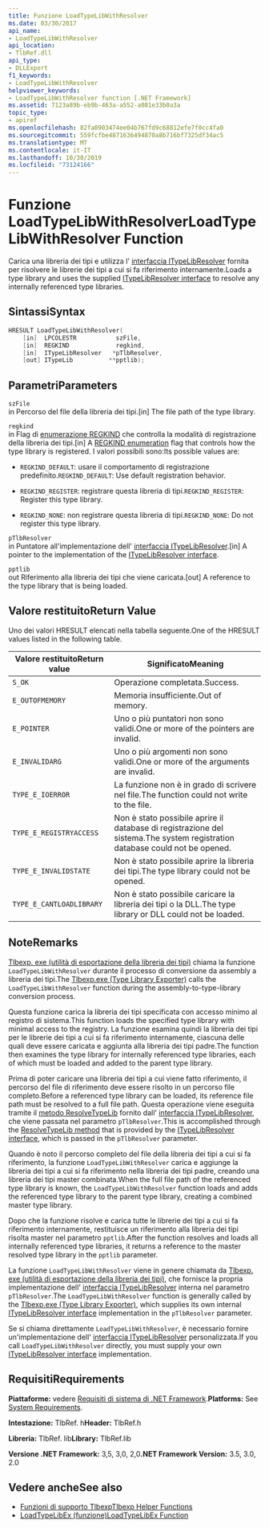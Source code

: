 ```yaml
---
title: Funzione LoadTypeLibWithResolver
ms.date: 03/30/2017
api_name:
- LoadTypeLibWithResolver
api_location:
- TlbRef.dll
api_type:
- DLLExport
f1_keywords:
- LoadTypeLibWithResolver
helpviewer_keywords:
- LoadTypeLibWithResolver function [.NET Framework]
ms.assetid: 7123a89b-eb9b-463a-a552-a081e33b0a3a
topic_type:
- apiref
ms.openlocfilehash: 82fa0903474ee04b767fd9c68812efe7f0cc4fa0
ms.sourcegitcommit: 559fcfbe4871636494870a8b716bf7325df34ac5
ms.translationtype: MT
ms.contentlocale: it-IT
ms.lasthandoff: 10/30/2019
ms.locfileid: "73124166"
---
```

# <a name="loadtypelibwithresolver-function"></a><span data-ttu-id="c64aa-102">Funzione LoadTypeLibWithResolver</span><span class="sxs-lookup"><span data-stu-id="c64aa-102">LoadTypeLibWithResolver Function</span></span>
<span data-ttu-id="c64aa-103">Carica una libreria dei tipi e utilizza l' [interfaccia ITypeLibResolver](itypelibresolver-interface.md) fornita per risolvere le librerie dei tipi a cui si fa riferimento internamente.</span><span class="sxs-lookup"><span data-stu-id="c64aa-103">Loads a type library and uses the supplied [ITypeLibResolver interface](itypelibresolver-interface.md) to resolve any internally referenced type libraries.</span></span>  
  
## <a name="syntax"></a><span data-ttu-id="c64aa-104">Sintassi</span><span class="sxs-lookup"><span data-stu-id="c64aa-104">Syntax</span></span>  
  
```cpp  
HRESULT LoadTypeLibWithResolver(  
    [in]  LPCOLESTR           szFile,  
    [in]  REGKIND             regkind,  
    [in]  ITypeLibResolver   *pTlbResolver,  
    [out] ITypeLib          **pptlib);  
```  
  
## <a name="parameters"></a><span data-ttu-id="c64aa-105">Parametri</span><span class="sxs-lookup"><span data-stu-id="c64aa-105">Parameters</span></span>  
 `szFile`  
 <span data-ttu-id="c64aa-106">in Percorso del file della libreria dei tipi.</span><span class="sxs-lookup"><span data-stu-id="c64aa-106">[in] The file path of the type library.</span></span>  
  
 `regkind`  
 <span data-ttu-id="c64aa-107">in Flag di [enumerazione REGKIND](https://docs.microsoft.com/windows/win32/api/oleauto/ne-oleauto-regkind) che controlla la modalità di registrazione della libreria dei tipi.</span><span class="sxs-lookup"><span data-stu-id="c64aa-107">[in] A [REGKIND enumeration](https://docs.microsoft.com/windows/win32/api/oleauto/ne-oleauto-regkind) flag that controls how the type library is registered.</span></span> <span data-ttu-id="c64aa-108">I valori possibili sono:</span><span class="sxs-lookup"><span data-stu-id="c64aa-108">Its possible values are:</span></span>  
  
- <span data-ttu-id="c64aa-109">`REGKIND_DEFAULT`: usare il comportamento di registrazione predefinito.</span><span class="sxs-lookup"><span data-stu-id="c64aa-109">`REGKIND_DEFAULT`: Use default registration behavior.</span></span>  
  
- <span data-ttu-id="c64aa-110">`REGKIND_REGISTER`: registrare questa libreria di tipi.</span><span class="sxs-lookup"><span data-stu-id="c64aa-110">`REGKIND_REGISTER`: Register this type library.</span></span>  
  
- <span data-ttu-id="c64aa-111">`REGKIND_NONE`: non registrare questa libreria di tipi.</span><span class="sxs-lookup"><span data-stu-id="c64aa-111">`REGKIND_NONE`: Do not register this type library.</span></span>  
  
 `pTlbResolver`  
 <span data-ttu-id="c64aa-112">in Puntatore all'implementazione dell' [interfaccia ITypeLibResolver](itypelibresolver-interface.md).</span><span class="sxs-lookup"><span data-stu-id="c64aa-112">[in] A pointer to the implementation of the [ITypeLibResolver interface](itypelibresolver-interface.md).</span></span>  
  
 `pptlib`  
 <span data-ttu-id="c64aa-113">out Riferimento alla libreria dei tipi che viene caricata.</span><span class="sxs-lookup"><span data-stu-id="c64aa-113">[out] A reference to the type library that is being loaded.</span></span>  
  
## <a name="return-value"></a><span data-ttu-id="c64aa-114">Valore restituito</span><span class="sxs-lookup"><span data-stu-id="c64aa-114">Return Value</span></span>  
 <span data-ttu-id="c64aa-115">Uno dei valori HRESULT elencati nella tabella seguente.</span><span class="sxs-lookup"><span data-stu-id="c64aa-115">One of the HRESULT values listed in the following table.</span></span>  
  
|<span data-ttu-id="c64aa-116">Valore restituito</span><span class="sxs-lookup"><span data-stu-id="c64aa-116">Return value</span></span>|<span data-ttu-id="c64aa-117">Significato</span><span class="sxs-lookup"><span data-stu-id="c64aa-117">Meaning</span></span>|  
|------------------|-------------|  
|`S_OK`|<span data-ttu-id="c64aa-118">Operazione completata.</span><span class="sxs-lookup"><span data-stu-id="c64aa-118">Success.</span></span>|  
|`E_OUTOFMEMORY`|<span data-ttu-id="c64aa-119">Memoria insufficiente.</span><span class="sxs-lookup"><span data-stu-id="c64aa-119">Out of memory.</span></span>|  
|`E_POINTER`|<span data-ttu-id="c64aa-120">Uno o più puntatori non sono validi.</span><span class="sxs-lookup"><span data-stu-id="c64aa-120">One or more of the pointers are invalid.</span></span>|  
|`E_INVALIDARG`|<span data-ttu-id="c64aa-121">Uno o più argomenti non sono validi.</span><span class="sxs-lookup"><span data-stu-id="c64aa-121">One or more of the arguments are invalid.</span></span>|  
|`TYPE_E_IOERROR`|<span data-ttu-id="c64aa-122">La funzione non è in grado di scrivere nel file.</span><span class="sxs-lookup"><span data-stu-id="c64aa-122">The function could not write to the file.</span></span>|  
|`TYPE_E_REGISTRYACCESS`|<span data-ttu-id="c64aa-123">Non è stato possibile aprire il database di registrazione del sistema.</span><span class="sxs-lookup"><span data-stu-id="c64aa-123">The system registration database could not be opened.</span></span>|  
|`TYPE_E_INVALIDSTATE`|<span data-ttu-id="c64aa-124">Non è stato possibile aprire la libreria dei tipi.</span><span class="sxs-lookup"><span data-stu-id="c64aa-124">The type library could not be opened.</span></span>|  
|`TYPE_E_CANTLOADLIBRARY`|<span data-ttu-id="c64aa-125">Non è stato possibile caricare la libreria dei tipi o la DLL.</span><span class="sxs-lookup"><span data-stu-id="c64aa-125">The type library or DLL could not be loaded.</span></span>|  
  
## <a name="remarks"></a><span data-ttu-id="c64aa-126">Note</span><span class="sxs-lookup"><span data-stu-id="c64aa-126">Remarks</span></span>  
 <span data-ttu-id="c64aa-127">[Tlbexp. exe (utilità di esportazione della libreria dei tipi)](../../tools/tlbexp-exe-type-library-exporter.md) chiama la funzione `LoadTypeLibWithResolver` durante il processo di conversione da assembly a libreria dei tipi.</span><span class="sxs-lookup"><span data-stu-id="c64aa-127">The [Tlbexp.exe (Type Library Exporter)](../../tools/tlbexp-exe-type-library-exporter.md) calls the `LoadTypeLibWithResolver` function during the assembly-to-type-library conversion process.</span></span>  
  
 <span data-ttu-id="c64aa-128">Questa funzione carica la libreria dei tipi specificata con accesso minimo al registro di sistema.</span><span class="sxs-lookup"><span data-stu-id="c64aa-128">This function loads the specified type library with minimal access to the registry.</span></span> <span data-ttu-id="c64aa-129">La funzione esamina quindi la libreria dei tipi per le librerie dei tipi a cui si fa riferimento internamente, ciascuna delle quali deve essere caricata e aggiunta alla libreria dei tipi padre.</span><span class="sxs-lookup"><span data-stu-id="c64aa-129">The function then examines the type library for internally referenced type libraries, each of which must be loaded and added to the parent type library.</span></span>  
  
 <span data-ttu-id="c64aa-130">Prima di poter caricare una libreria dei tipi a cui viene fatto riferimento, il percorso del file di riferimento deve essere risolto in un percorso file completo.</span><span class="sxs-lookup"><span data-stu-id="c64aa-130">Before a referenced type library can be loaded, its reference file path must be resolved to a full file path.</span></span> <span data-ttu-id="c64aa-131">Questa operazione viene eseguita tramite il [metodo ResolveTypeLib](resolvetypelib-method.md) fornito dall' [interfaccia ITypeLibResolver](itypelibresolver-interface.md), che viene passata nel parametro `pTlbResolver`.</span><span class="sxs-lookup"><span data-stu-id="c64aa-131">This is accomplished through the [ResolveTypeLib method](resolvetypelib-method.md) that is provided by the [ITypeLibResolver interface](itypelibresolver-interface.md), which is passed in the `pTlbResolver` parameter.</span></span>  
  
 <span data-ttu-id="c64aa-132">Quando è noto il percorso completo del file della libreria dei tipi a cui si fa riferimento, la funzione `LoadTypeLibWithResolver` carica e aggiunge la libreria dei tipi a cui si fa riferimento nella libreria dei tipi padre, creando una libreria dei tipi master combinata.</span><span class="sxs-lookup"><span data-stu-id="c64aa-132">When the full file path of the referenced type library is known, the `LoadTypeLibWithResolver` function loads and adds the referenced type library to the parent type library, creating a combined master type library.</span></span>  
  
 <span data-ttu-id="c64aa-133">Dopo che la funzione risolve e carica tutte le librerie dei tipi a cui si fa riferimento internamente, restituisce un riferimento alla libreria dei tipi risolta master nel parametro `pptlib`.</span><span class="sxs-lookup"><span data-stu-id="c64aa-133">After the function resolves and loads all internally referenced type libraries, it returns a reference to the master resolved type library in the `pptlib` parameter.</span></span>  
  
 <span data-ttu-id="c64aa-134">La funzione `LoadTypeLibWithResolver` viene in genere chiamata da [Tlbexp. exe (utilità di esportazione della libreria dei tipi)](../../tools/tlbexp-exe-type-library-exporter.md), che fornisce la propria implementazione dell' [interfaccia ITypeLibResolver](itypelibresolver-interface.md) interna nel parametro `pTlbResolver`.</span><span class="sxs-lookup"><span data-stu-id="c64aa-134">The `LoadTypeLibWithResolver` function is generally called by the [Tlbexp.exe (Type Library Exporter)](../../tools/tlbexp-exe-type-library-exporter.md), which supplies its own internal [ITypeLibResolver interface](itypelibresolver-interface.md) implementation in the `pTlbResolver` parameter.</span></span>  
  
 <span data-ttu-id="c64aa-135">Se si chiama direttamente `LoadTypeLibWithResolver`, è necessario fornire un'implementazione dell' [interfaccia ITypeLibResolver](itypelibresolver-interface.md) personalizzata.</span><span class="sxs-lookup"><span data-stu-id="c64aa-135">If you call `LoadTypeLibWithResolver` directly, you must supply your own [ITypeLibResolver interface](itypelibresolver-interface.md) implementation.</span></span>  
  
## <a name="requirements"></a><span data-ttu-id="c64aa-136">Requisiti</span><span class="sxs-lookup"><span data-stu-id="c64aa-136">Requirements</span></span>  
 <span data-ttu-id="c64aa-137">**Piattaforme:** vedere [Requisiti di sistema di .NET Framework](../../get-started/system-requirements.md).</span><span class="sxs-lookup"><span data-stu-id="c64aa-137">**Platforms:** See [System Requirements](../../get-started/system-requirements.md).</span></span>  
  
 <span data-ttu-id="c64aa-138">**Intestazione:** TlbRef. h</span><span class="sxs-lookup"><span data-stu-id="c64aa-138">**Header:** TlbRef.h</span></span>  
  
 <span data-ttu-id="c64aa-139">**Libreria:** TlbRef. lib</span><span class="sxs-lookup"><span data-stu-id="c64aa-139">**Library:** TlbRef.lib</span></span>  
  
 <span data-ttu-id="c64aa-140">**Versione .NET Framework:** 3,5, 3,0, 2,0</span><span class="sxs-lookup"><span data-stu-id="c64aa-140">**.NET Framework Version:** 3.5, 3.0, 2.0</span></span>  
  
## <a name="see-also"></a><span data-ttu-id="c64aa-141">Vedere anche</span><span class="sxs-lookup"><span data-stu-id="c64aa-141">See also</span></span>

- [<span data-ttu-id="c64aa-142">Funzioni di supporto Tlbexp</span><span class="sxs-lookup"><span data-stu-id="c64aa-142">Tlbexp Helper Functions</span></span>](index.md)
- [<span data-ttu-id="c64aa-143">LoadTypeLibEx (funzione)</span><span class="sxs-lookup"><span data-stu-id="c64aa-143">LoadTypeLibEx Function</span></span>](https://docs.microsoft.com/previous-versions/windows/desktop/api/oleauto/nf-oleauto-loadtypelibex)
